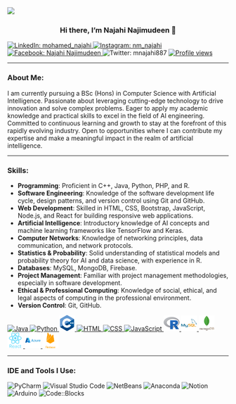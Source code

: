 <img src="https://media.licdn.com/dms/image/D5616AQElFpkTG6ML1g/profile-displaybackgroundimage-shrink_350_1400/0/1720334917254?e=1727308800&v=beta&t=ZD5ysKDLv8i7UCwNXW50Cqrnw4nIZBIGt60wVKoeqAU" style="max-height:100px;" >
<center><h3>Hi there, I’m Najahi Najimudeen 👋</h3></center>

<div>
  <a href="https://www.linkedin.com/in/mohamed-najahi-563aa1296/?utm_source=share&utm_campaign=share_via&utm_content=profile&utm_medium=android_app" rel="nofollow">
    <img src="https://img.shields.io/badge/-mohamed_najahi-0077B5?style=flat-square&logo=Linkedin&logoColor=white" alt="LinkedIn: mohamed_najahi" style="max-width: 100%;">
  </a>

  <a href="https://www.instagram.com/nm_najahi/" rel="nofollow">
    <img src="https://img.shields.io/badge/Instagram-follow-red?style=social&logo=instagram" alt="Instagram: nm_najahi" style="max-width: 100%;">
  </a>

  <a href="https://www.facebook.com/najahi.najimudeen" rel="nofollow">
    <img src="https://img.shields.io/badge/Facebook-follow-blue?style=social&logo=facebook" alt="Facebook: Najahi Najimudeen" style="max-width: 100%;">
  </a>

  <img src="https://img.shields.io/twitter/follow/mnajahi887?style=social" alt="Twitter: mnajahi887" style="max-width: 100%;">

  <a target="_blank" rel="noopener noreferrer nofollow" href="https://komarev.com/ghpvc/?username=mnajahi887&label=Profile%20views&color=blue&style=flat-square">
    <img src="https://komarev.com/ghpvc/?username=mnajahi887&label=Profile%20views&color=blue&style=flat-square" alt="Profile views" style="max-width: 100%;">
  </a>
</div>

<hr>

<div>
  <h3>About Me:</h3>
  <p>I am currently pursuing a BSc (Hons) in Computer Science with Artificial Intelligence. Passionate about leveraging cutting-edge technology to drive innovation and solve complex problems. Eager to apply my academic knowledge and practical skills to excel in the field of AI engineering. Committed to continuous learning and growth to stay at the forefront of this rapidly evolving industry. Open to opportunities where I can contribute my expertise and make a meaningful impact in the realm of artificial intelligence.</p>
</div>

<hr>

<div>
  <h3 class="heading-element" dir="auto">Skills:</h3>
</div>

<div>

  <ul>
    <li><strong>Programming</strong>: Proficient in C++, Java, Python, PHP, and R.</li>
    <li><strong>Software Engineering</strong>: Knowledge of the software development life cycle, design patterns, and version control using Git and GitHub.</li>
    <li><strong>Web Development</strong>: Skilled in HTML, CSS, Bootstrap, JavaScript, Node.js, and React for building responsive web applications.</li>
    <li><strong>Artificial Intelligence</strong>: Introductory knowledge of AI concepts and machine learning frameworks like TensorFlow and Keras.</li>
    <li><strong>Computer Networks</strong>: Knowledge of networking principles, data communication, and network protocols.</li>
    <li><strong>Statistics & Probability</strong>: Solid understanding of statistical models and probability theory for AI and data science, with experience in R.</li>
    <li><strong>Databases</strong>: MySQL, MongoDB, Firebase.</li>
    <li><strong>Project Management</strong>: Familiar with project management methodologies, especially in software development.</li>
    <li><strong>Ethical & Professional Computing</strong>: Knowledge of social, ethical, and legal aspects of computing in the professional environment.</li>
    <li><strong>Version Control</strong>: Git, GitHub.</li>
  </ul>
</div>


<p align="left" dir="auto">
  <a href="https://www.oracle.com/java/" rel="nofollow">
    <img src="https://raw.githubusercontent.com/danielcranney/readme-generator/main/public/icons/skills/java-colored.svg" width="36" height="36" alt="Java" style="max-width: 100%;">
  </a>

  <a href="https://www.python.org/" rel="nofollow">
    <img src="https://raw.githubusercontent.com/danielcranney/readme-generator/main/public/icons/skills/python-colored.svg" width="36" height="36" alt="Python" style="max-width: 100%;">
  </a>

  <a href="https://isocpp.org/" rel="nofollow">
    <img src="https://raw.githubusercontent.com/devicons/devicon/master/icons/cplusplus/cplusplus-original.svg" width="36" height="36" alt="C++" style="max-width: 100%;">
  </a>

  <a href="https://developer.mozilla.org/en-US/docs/Web/HTML" rel="nofollow">
    <img src="https://raw.githubusercontent.com/danielcranney/readme-generator/main/public/icons/skills/html5-colored.svg" width="36" height="36" alt="HTML" style="max-width: 100%;">
  </a>

  <a href="https://developer.mozilla.org/en-US/docs/Web/CSS" rel="nofollow">
    <img src="https://raw.githubusercontent.com/danielcranney/readme-generator/main/public/icons/skills/css3-colored.svg" width="36" height="36" alt="CSS" style="max-width: 100%;">
  </a>

  <a href="https://developer.mozilla.org/en-US/docs/Web/JavaScript" rel="nofollow">
    <img src="https://raw.githubusercontent.com/danielcranney/readme-generator/main/public/icons/skills/javascript-colored.svg" width="36" height="36" alt="JavaScript" style="max-width: 100%;">
  </a>

  <a href="https://www.r-project.org/" rel="nofollow">
    <img src="https://raw.githubusercontent.com/devicons/devicon/master/icons/r/r-original.svg" width="36" height="36" alt="R" style="max-width: 100%;">
  </a>

  <a href="https://www.mysql.com/" rel="nofollow">
    <img src="https://raw.githubusercontent.com/devicons/devicon/master/icons/mysql/mysql-original-wordmark.svg" width="36" height="36" alt="MySQL" style="max-width: 100%;">
  </a>

  <!-- MongoDB -->
  <a href="https://www.mongodb.com/" rel="nofollow">
    <img src="https://raw.githubusercontent.com/devicons/devicon/master/icons/mongodb/mongodb-original-wordmark.svg" width="36" height="36" alt="MongoDB" style="max-width: 100%;">
  </a>

  <!-- ReactJS -->
  <a href="https://reactjs.org/" rel="nofollow">
    <img src="https://raw.githubusercontent.com/devicons/devicon/master/icons/react/react-original-wordmark.svg" width="36" height="36" alt="ReactJS" style="max-width: 100%;">
  </a>

  <!-- Azure -->
  <a href="https://azure.microsoft.com/" rel="nofollow">
    <img src="https://raw.githubusercontent.com/devicons/devicon/master/icons/azure/azure-original-wordmark.svg" width="36" height="36" alt="Azure" style="max-width: 100%;">
  </a>

  <!-- Firebase -->
  <a href="https://firebase.google.com/" rel="nofollow">
    <img src="https://raw.githubusercontent.com/devicons/devicon/master/icons/firebase/firebase-plain-wordmark.svg" width="36" height="36" alt="Firebase" style="max-width: 100%;">
  </a>
</p>

<hr>

<div>
  <h3>IDE and Tools I Use:</h3>
  <img width="40" height="40" src="https://img.icons8.com/color/48/pycharm--v1.png" alt="PyCharm" />
  <img width="40" height="40" src="https://img.icons8.com/color/48/visual-studio-code-2019.png" alt="Visual Studio Code" />
  <img width="40" height="40" src="https://img.icons8.com/color/48/apache-netbeans.png" alt="NetBeans" />
  <img width="40" height="40" src="https://img.icons8.com/fluency/48/anaconda--v2.png" alt="Anaconda" />
  <img width="40" height="40" src="https://img.icons8.com/ios/50/notion.png" alt="Notion" />
  <img width="40" height="40" src="https://img.icons8.com/color/48/arduino.png" alt="Arduino" />
  <img width="40" height="40" src="https://img.icons8.com/fluency/48/code-blocks.png" alt="Code::Blocks" />
  <img width="40" height="40" src="
